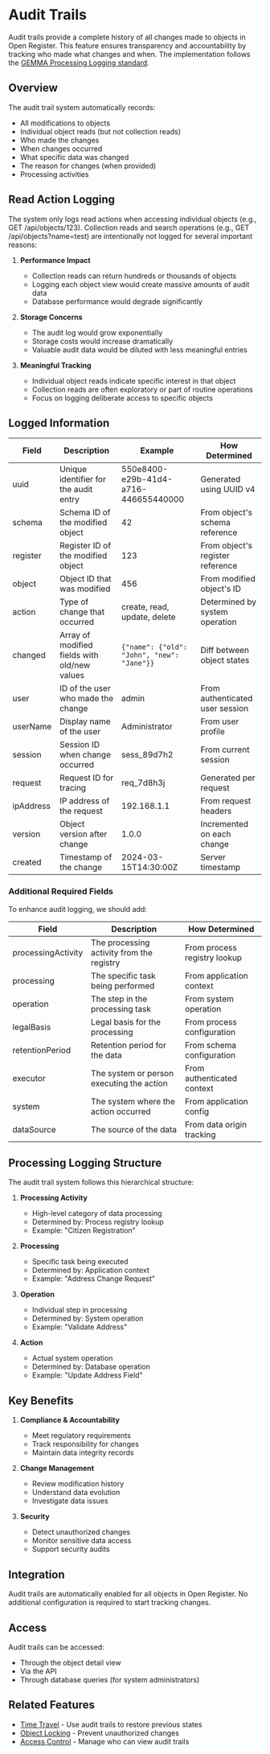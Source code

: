 # Audit Trails

Audit trails provide a complete history of all changes made to objects in Open Register. This feature ensures transparency and accountability by tracking who made what changes and when. The implementation follows the [GEMMA Processing Logging standard](https://vng-realisatie.github.io/gemma-verwerkingenlogging/gegevensmodel/basisterminologie.html).

## Overview

The audit trail system automatically records:
- All modifications to objects
- Individual object reads (but not collection reads)
- Who made the changes
- When changes occurred
- What specific data was changed
- The reason for changes (when provided)
- Processing activities

## Read Action Logging

The system only logs read actions when accessing individual objects (e.g., GET /api/objects/123). Collection reads and search operations (e.g., GET /api/objects?name=test) are intentionally not logged for several important reasons:

1. **Performance Impact**
   - Collection reads can return hundreds or thousands of objects
   - Logging each object view would create massive amounts of audit data
   - Database performance would degrade significantly

2. **Storage Concerns**
   - The audit log would grow exponentially
   - Storage costs would increase dramatically
   - Valuable audit data would be diluted with less meaningful entries

3. **Meaningful Tracking**
   - Individual object reads indicate specific interest in that object
   - Collection reads are often exploratory or part of routine operations
   - Focus on logging deliberate access to specific objects

## Logged Information

| Field | Description | Example | How Determined |
|-------|-------------|---------|----------------|
| uuid | Unique identifier for the audit entry | 550e8400-e29b-41d4-a716-446655440000 | Generated using UUID v4 |
| schema | Schema ID of the modified object | 42 | From object's schema reference |
| register | Register ID of the modified object | 123 | From object's register reference |
| object | Object ID that was modified | 456 | From modified object's ID |
| action | Type of change that occurred | create, read, update, delete | Determined by system operation |
| changed | Array of modified fields with old/new values | `{"name": {"old": "John", "new": "Jane"}}` | Diff between object states |
| user | ID of the user who made the change | admin | From authenticated user session |
| userName | Display name of the user | Administrator | From user profile |
| session | Session ID when change occurred | sess_89d7h2 | From current session |
| request | Request ID for tracing | req_7d8h3j | Generated per request |
| ipAddress | IP address of the request | 192.168.1.1 | From request headers |
| version | Object version after change | 1.0.0 | Incremented on each change |
| created | Timestamp of the change | 2024-03-15T14:30:00Z | Server timestamp |

### Additional Required Fields

To enhance audit logging, we should add:

| Field | Description | How Determined |
|-------|-------------|----------------|
| processingActivity | The processing activity from the registry | From process registry lookup |
| processing | The specific task being performed | From application context |
| operation | The step in the processing task | From system operation |
| legalBasis | Legal basis for the processing | From process configuration |
| retentionPeriod | Retention period for the data | From schema configuration |
| executor | The system or person executing the action | From authenticated context |
| system | The system where the action occurred | From application config |
| dataSource | The source of the data | From data origin tracking |

## Processing Logging Structure

The audit trail system follows this hierarchical structure:

1. **Processing Activity**
   - High-level category of data processing
   - Determined by: Process registry lookup
   - Example: "Citizen Registration"

2. **Processing**
   - Specific task being executed
   - Determined by: Application context
   - Example: "Address Change Request"

3. **Operation**
   - Individual step in processing
   - Determined by: System operation
   - Example: "Validate Address"

4. **Action**
   - Actual system operation
   - Determined by: Database operation
   - Example: "Update Address Field"

## Key Benefits

1. **Compliance & Accountability**
   - Meet regulatory requirements
   - Track responsibility for changes
   - Maintain data integrity records

2. **Change Management**
   - Review modification history
   - Understand data evolution
   - Investigate data issues

3. **Security**
   - Detect unauthorized changes
   - Monitor sensitive data access
   - Support security audits

## Integration

Audit trails are automatically enabled for all objects in Open Register. No additional configuration is required to start tracking changes.

## Access

Audit trails can be accessed:
- Through the object detail view
- Via the API
- Through database queries (for system administrators)

## Related Features

- [Time Travel](time-travel.md) - Use audit trails to restore previous states
- [Object Locking](object-locking.md) - Prevent unauthorized changes
- [Access Control](access-control.md) - Manage who can view audit trails 